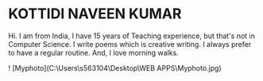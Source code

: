 # KOTTIDI NAVEEN KUMAR
Hi.  I am from India, I have 15 years of Teaching experience,
but that's not in Computer Science. I write poems which is
creative writing.  I always prefer to have a regular routine.
And, I love morning walks.

! [Myphoto](C:\Users\s563104\Desktop\WEB APPS\Myphoto.jpg)